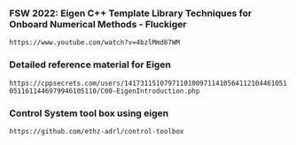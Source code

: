 ### FSW 2022: Eigen C++ Template Library Techniques for Onboard Numerical Methods - Fluckiger ###
```https://www.youtube.com/watch?v=4bzlMmd67WM```

### Detailed reference material for Eigen ###
```https://cppsecrets.com/users/141731151079711010097114105641121044610510511611446979946105110/C00-EigenIntroduction.php```

### Control System tool box using eigen ###
```https://github.com/ethz-adrl/control-toolbox```
